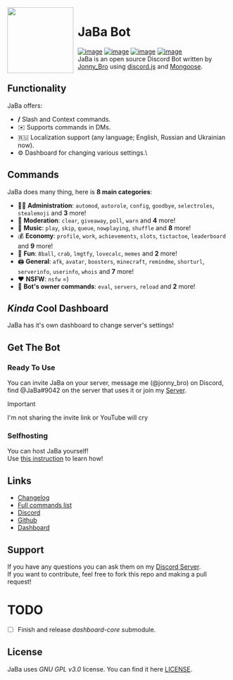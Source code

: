 <img width="150" height="150" align="left" style="float: left; margin: 0 10px 0 0;" src="https://cdn.discordapp.com/attachments/1005529755296206940/1090005990717534269/af98d49ebc9bf28b40b45ed5a0a623b4.webp">

# JaBa Bot

[![image](https://img.shields.io/discord/892727526911258654?logo=discord&&colorB=00BFFF&label=%D0%9A%D0%BE%D0%BF%D0%B8%D0%BF%D0%B0%D1%81%D1%82%D0%B5%D1%80%D1%8B&style=flat-square)](https://discord.gg/Ptkj2n9nzZ)
[![image](https://img.shields.io/badge/discord.js-v14.13.0-blue.svg?logo=npm)](https://github.com/discordjs/discord.js)
[![image](https://www.codefactor.io/repository/github/JonnyBro/JaBa/badge)](https://www.codefactor.io/repository/github/JonnyBro/JaBa)
[![image](https://img.shields.io/github/license/JonnyBro/JaBa?label=%D0%9B%D0%B8%D1%86%D0%B5%D0%BD%D0%B7%D0%B8%D1%8F%20&style=flat-square)](https://github.com/JonnyBro/JaBa/blob/main/LICENSE)\
JaBa is an open source Discord Bot written by [Jonny_Bro](https://github.com/JonnyBro) using [discord.js](https://github.com/discordjs/discord.js) and [Mongoose](https://mongoosejs.com).

## Functionality

JaBa offers:

* **/** Slash and Context commands.
* ✉️ Supports commands in DMs.
* 🇷🇺 Localization support (any language; English, Russian and Ukrainian now).
* ⚙️ Dashboard for changing various settings.\

## Commands

JaBa does many thing, here is **8 main categories**:

* 👩‍💼 **Administration**: `automod`, `autorole`, `config`, `goodbye`, `selectroles`, `stealemoji` and **3** more!
* 🚓 **Moderation**: `clear`, `giveaway`, `poll`, `warn` and **4** more!
* 🎵 **Music**: `play`, `skip`, `queue`, `nowplaying`, `shuffle` and **8** more!
* 💰 **Economy**: `profile`, `work`, `achievements`, `slots`, `tictactoe`, `leaderboard` and **9** more!
* 👻 **Fun**: `8ball`, `crab`, `lmgtfy`, `lovecalc`, `memes` and **2** more!
* 🖨️ **General**: `afk`, `avatar`, `boosters`, `minecraft`, `remindme`, `shorturl`, `serverinfo`, `userinfo`, `whois` and **7** more!
* ❤ **NSFW**: `nsfw` =)
* 👑 **Bot's owner commands**: `eval`, `servers`, `reload` and **2** more!

## *Kinda* Cool Dashboard

JaBa has it's own dashboard to change server's settings!

## Get The Bot

### Ready To Use

You can invite JaBa on your server, message me (@jonny_bro) on Discord, find @JaBa#9042 on the server that uses it or join my [Server](https://discord.gg/NPkySYKMkN).

> [!IMPORTANT]
> I'm not sharing the invite link or YouTube will cry

### Selfhosting

You can host JaBa yourself!\
Use [this instruction](https://github.com/JonnyBro/JaBa/wiki/Self-Hosting) to learn how!

## Links

* [Changelog](https://blog.jababot.ru)
* [Full commands list](https://dash.jababot.ru/commands)
* [Discord](https://discord.gg/Ptkj2n9nzZ)
* [Github](https://github.com/JonnyBro/JaBa/)
* [Dashboard](https://dash.jababot.ru)

## Support

If you have any questions you can ask them on my [Discord Server](https://discord.gg/NPkySYKMkN).\
If you want to contribute, feel free to fork this repo and making a pull request!

# TODO

* [ ] Finish and release *dashboard-core* submodule.

## License

JaBa uses *GNU GPL v3.0* license. You can find it here [LICENSE](LICENSE).
